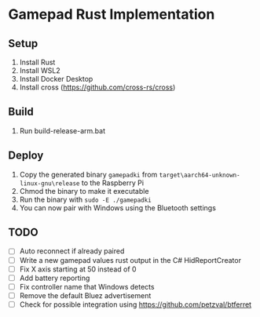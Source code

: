 ﻿# Gamepad Rust Implementation

## Setup

1. Install Rust
2. Install WSL2
3. Install Docker Desktop
4. Install cross (https://github.com/cross-rs/cross)

## Build

1. Run build-release-arm.bat

## Deploy

1. Copy the generated binary `gamepadki` from `target\aarch64-unknown-linux-gnu\release` to the Raspberry Pi
2. Chmod the binary to make it executable
3. Run the binary with `sudo -E ./gamepadki`
4. You can now pair with Windows using the Bluetooth settings

## TODO

- [ ] Auto reconnect if already paired
- [ ] Write a new gamepad values rust output in the C# HidReportCreator
- [ ] Fix X axis starting at 50 instead of 0
- [ ] Add battery reporting
- [ ] Fix controller name that Windows detects
- [ ] Remove the default Bluez advertisement
- [ ] Check for possible integration using https://github.com/petzval/btferret